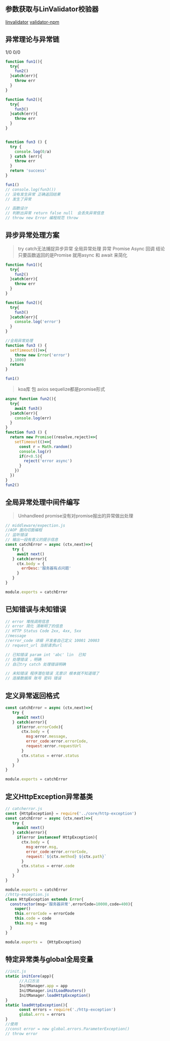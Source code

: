 ## 参数获取与LinValidator校验器
[linvalidator](http://doc.cms.7yue.pro/lin/server/koa/validator.html#%E4%BD%BF%E7%94%A8)
[validator-npm](https://www.npmjs.com/package/validator)
## 异常理论与异常链
1/0 
0/0
```js
function fun1(){
  try{
    fun2()
  }catch(err){
    throw err
  }
}

function fun2(){
  try{
    fun3()
  }catch(err){
    throw err
  }
}


function fun3 () {
  try {
    console.log(0/a)
  } catch (err){
    throw err
  }
  return 'success'
}

fun1()
// console.log(fun3())
// 没有发生异常 正确返回结果
// 发生了异常

// 函数设计
// 判断出异常 return false null  会丢失异常信息
// throw new Error 编程规范 throw
```
 
## 异步异常处理方案

> try catch无法捕捉异步异常
> 全局异常处理 异常 Promise Async 回调
> 结论 只要函数返回的是Promise 就用async 和 await 来简化

```js
function fun1(){
  try{
    fun2()
  }catch(err){
    throw err
  }
}

function fun2(){
  try{
    fun3()
  }catch(err){
    console.log('error')
  }
}

//全局异常处理
function fun3 () {
  setTimeout(()=>{
    throw new Error('error')
  },1000)
  return
}

fun1()
```

> koa库 包 axios sequelize都是promise形式
```js
async function fun2(){
  try{
    await fun3()
  }catch(err){
    console.log(err)
  }
}
function fun3 () {
  return new Promise((resolve,reject)=>{
    setTimeout(()=>{
      const r = Math.random()
      console.log(r)
      if(r<0.5){
        reject('error async')
      }
    })
  })
}
fun2()
```
## 全局异常处理中间件编写

> Unhandleed promise没有对promise报出的异常做出处理
```js
// middleware/expection.js
//AOP 面向切面编程
// 监听错误
// 输出一段有意义的提示信息
const catchError = async (ctx,next)=>{
   try {
     await next()
   } catch(error){
     ctx.body = {
       errDesc:'服务器有点问题'
     }
   }
}

module.exports = catchError
```

## 已知错误与未知错误
```js
// error 堆栈调用信息
// error 简化 清晰明了的信息
// HTTP Status Code 2xx, 4xx, 5xx
//message 
//error_code 详细 开发者自己定义 10001 20003
// request_url 当前请求url

// 已知错误 param int 'abc' lin  已知
// 处理错误 ，明确
// 自己try catch 处理错误明确

// 未知错误 程序潜在错误 无意识 根本就不知道错了
// 连接数据库 账号 密码 错误
```

## 定义异常返回格式
```js
const catchError = async (ctx,next)=>{
   try {
     await next()
   } catch(error){
     if(error.errorCode){
       ctx.body = {
         msg:error.message,
         error_code:error.errorCode,
         request:error.requestUrl
       }
       ctx.status = error.status
     }
   }
}

module.exports = catchError
```
## 定义HttpException异常基类
```js
// catcherror.js
const {HttpException} = require('../core/http-exception')
const catchError = async (ctx,next)=>{
   try {
     await next()
   } catch(error){
     if(error instanceof HttpException){
       ctx.body = {
         msg:error.msg,
         error_code:error.errorCode,
         request:`${ctx.method} ${ctx.path}`
       }
       ctx.status = error.code
     }
   }
}

module.exports = catchError
//http-exception.js
class HttpException extends Error{
  constructor(msg='服务器异常',errorCode=10000,code=400){
    super()
    this.errorCode = errorCode
    this.code = code
    this.msg = msg
  }
}

module.exports =  {HttpException}
```

## 特定异常类与global全局变量
```js
//init.js
static initCore(app){
      //入口方法
      InitManager.app = app
      InitManager.initLoadRouters()
      InitManager.loadHttpException()
}
static loadHttpException(){
      const errors = require('./http-exception')
      global.errs = errors
}
//使用
//const error = new global.errors.ParameterException()
// throw error
```